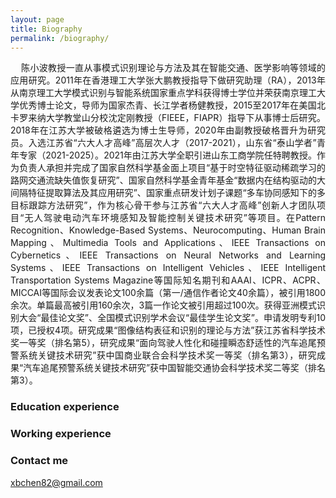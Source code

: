 ```yaml
---
layout: page
title: Biography
permalink: /biography/
---
```


<p style="text-align:justify; text-justify:inter-ideograph;">&nbsp;&nbsp;&nbsp;&nbsp;陈小波教授一直从事模式识别理论与方法及其在智能交通、医学影响等领域的应用研究。2011年在香港理工大学张大鹏教授指导下做研究助理（RA），2013年从南京理工大学模式识别与智能系统国家重点学科获得博士学位并荣获南京理工大学优秀博士论文，导师为国家杰青、长江学者杨健教授，2015至2017年在美国北卡罗来纳大学教堂山分校沈定刚教授（FIEEE，FIAPR）指导下从事博士后研究。2018年在江苏大学被破格遴选为博士生导师，2020年由副教授破格晋升为研究员。入选江苏省“六大人才高峰”高层次人才（2017-2021），山东省“泰山学者”青年专家（2021-2025）。2021年由江苏大学全职引进山东工商学院任特聘教授。作为负责人承担并完成了国家自然科学基金面上项目“基于时空特征驱动稀疏学习的路网交通流缺失值恢复研究”、国家自然科学基金青年基金“数据内在结构驱动的大间隔特征提取算法及其应用研究”、国家重点研发计划子课题“多车协同感知下的多目标跟踪方法研究”，作为核心骨干参与江苏省“六大人才高峰”创新人才团队项目“无人驾驶电动汽车环境感知及智能控制关键技术研究”等项目。在Pattern Recognition、Knowledge-Based Systems、Neurocomputing、Human Brain Mapping、Multimedia Tools and Applications、IEEE Transactions on Cybernetics、IEEE Transactions on Neural Networks and Learning Systems、IEEE Transactions on Intelligent Vehicles、IEEE Intelligent Transportation Systems Magazine等国际知名期刊和AAAI、ICPR、ACPR、MICCAI等国际会议发表论文100余篇（第一/通信作者论文40余篇），被引用1800余次。单篇最高被引用160余次，3篇一作论文被引用超过100次。获得亚洲模式识别大会“最佳论文奖”、全国模式识别学术会议“最佳学生论文奖”。申请发明专利10项，已授权4项。研究成果“图像结构表征和识别的理论与方法”获江苏省科学技术奖一等奖（排名第5），研究成果“面向驾驶人性化和碰撞瞬态舒适性的汽车追尾预警系统关键技术研究”获中国商业联合会科学技术奖一等奖（排名第3），研究成果“汽车追尾预警系统关键技术研究”获中国智能交通协会科学技术奖二等奖（排名第3）。</p>

### Education experience

### Working experience

### Contact me

[xbchen82@gmail.com](mailto:xbchen82@gmail.com)